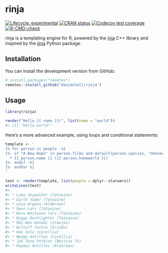 
<!-- README.md is generated from README.Rmd. Please edit that file -->

# rinja

<!-- badges: start -->

[![Lifecycle:
experimental](https://img.shields.io/badge/lifecycle-experimental-orange.svg)](https://lifecycle.r-lib.org/articles/stages.html#experimental)
[![CRAN
status](https://www.r-pkg.org/badges/version/rinja)](https://CRAN.R-project.org/package=rinja)
[![Codecov test
coverage](https://codecov.io/gh/davidchall/rinja/branch/master/graph/badge.svg)](https://codecov.io/gh/davidchall/rinja?branch=master)
[![R-CMD-check](https://github.com/davidchall/rinja/workflows/R-CMD-check/badge.svg)](https://github.com/davidchall/rinja/actions)
<!-- badges: end -->

rinja is a templating engine for R, powered by the
[inja](https://github.com/pantor/inja) C++ library and inspired by the
[jinja](https://jinja.palletsprojects.com/) Python package.

## Installation

You can install the development version from GitHub:

``` r
# install.packages("remotes")
remotes::install_github("davidchall/rinja")
```

## Usage

``` r
library(rinja)

render("Hello {{ name }}!", list(name = "world"))
#> [1] "Hello world!"
```

Here’s a more advanced example, using loops and conditional statements:

``` r
template <- '
{% for person in people -%}
{%- if "A New Hope" in person.films and default(person.species, "Unknown") == "Human" -%}
  * {{ person.name }} ({{ person.homeworld }})
{%- endif -%}
{%- endfor %}
'

text <- render(template, list(people = dplyr::starwars))
writeLines(text)
#> 
#> * Luke Skywalker (Tatooine)
#> * Darth Vader (Tatooine)
#> * Leia Organa (Alderaan)
#> * Owen Lars (Tatooine)
#> * Beru Whitesun lars (Tatooine)
#> * Biggs Darklighter (Tatooine)
#> * Obi-Wan Kenobi (Stewjon)
#> * Wilhuff Tarkin (Eriadu)
#> * Han Solo (Corellia)
#> * Wedge Antilles (Corellia)
#> * Jek Tono Porkins (Bestine IV)
#> * Raymus Antilles (Alderaan)
```
